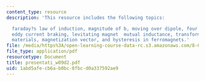 ```yaml
---
content_type: resource
description: 'This resource includes the following topics:

  faraday?s law of induction, magnitude of b, moving over dipole, four prs questions,
  eddy current braking, levitating magnet  mutual inductance, transformer, magnetic
  materials, magnetization vector, and hysteresis in ferromagnets.'
file: /media/https%3A/open-learning-course-data-rc.s3.amazonaws.com/8-02t-electricity-and-magnetism-spring-2005/1abd5afecb6ab0bc8fbcd0a337592ae9_presentati_w09d2.pdf
file_type: application/pdf
resourcetype: Document
title: presentati_w09d2.pdf
uid: 1abd5afe-cb6a-b0bc-8fbc-d0a337592ae9
---
```


